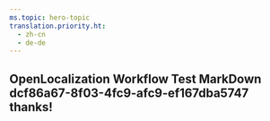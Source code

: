 ```yaml
---
ms.topic: hero-topic
translation.priority.ht: 
  - zh-cn
  - de-de
---
```

## OpenLocalization Workflow Test MarkDown dcf86a67-8f03-4fc9-afc9-ef167dba5747 thanks!
